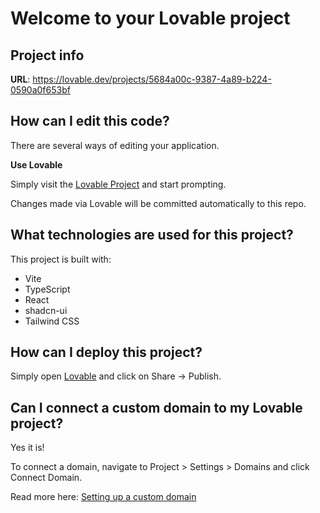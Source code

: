 # Welcome to your Lovable project

## Project info

**URL**: https://lovable.dev/projects/5684a00c-9387-4a89-b224-0590a0f653bf

## How can I edit this code?

There are several ways of editing your application.

**Use Lovable**

Simply visit the [Lovable Project](https://lovable.dev/projects/5684a00c-9387-4a89-b224-0590a0f653bf) and start prompting.

Changes made via Lovable will be committed automatically to this repo.

## What technologies are used for this project?

This project is built with:

- Vite
- TypeScript
- React
- shadcn-ui
- Tailwind CSS

## How can I deploy this project?

Simply open [Lovable](https://lovable.dev/projects/5684a00c-9387-4a89-b224-0590a0f653bf) and click on Share -> Publish.

## Can I connect a custom domain to my Lovable project?

Yes it is!

To connect a domain, navigate to Project > Settings > Domains and click Connect Domain.

Read more here: [Setting up a custom domain](https://docs.lovable.dev/tips-tricks/custom-domain#step-by-step-guide)
